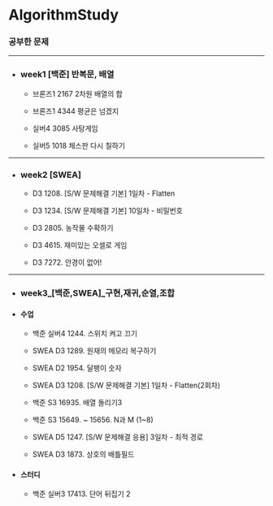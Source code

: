 # AlgorithmStudy

### 공부한 문제

---

+ ### week1 [백준] 반복문, 배열

 	- 브론즈1		2167	2차원 배열의 합

	 - 브론즈1	4344	평균은 넘겠지

	- 실버4		3085	사탕게임

	- 실버5		1018 	체스판 다시 칠하기

---
+ ### week2 [SWEA]

	- D3	1208. [S/W 문제해결 기본] 1일차 - Flatten

	- D3	1234. [S/W 문제해결 기본] 10일차 - 비밀번호 

	- D3	2805. 농작물 수확하기

	- D3	4615. 재미있는 오셀로 게임

	- D3	7272. 안경이 없어!

---
+ ### week3_[백준,SWEA]_구현,재귀,순열,조합

* #### 수업
 
	+ 백준	실버4	1244. 스위치 켜고 끄기

	+ SWEA	D3	1289. 원재의 메모리 복구하기

	+ SWEA	D2	1954. 달팽이 숫자

	+ SWEA	D3	1208. [S/W 문제해결 기본] 1일차 - Flatten(2회차)

	+ 백준	S3	16935. 배열 돌리기3

	+ 백준	S3	15649. ~ 15656. N과 M (1~8)

	+ SWEA	D5	1247. [S/W 문제해결 응용] 3일차 - 최적 경로
	
	+ SWEA	D3	1873. 상호의 배틀필드

* #### 스터디

	- 백준	실버3	17413. 단어 뒤집기 2 